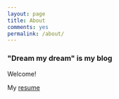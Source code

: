 ```yaml
---
layout: page
title: About
comments: yes
permalink: /about/
---
```



### "Dream my dream" is my blog

Welcome!

My [resume](/xxxx)

